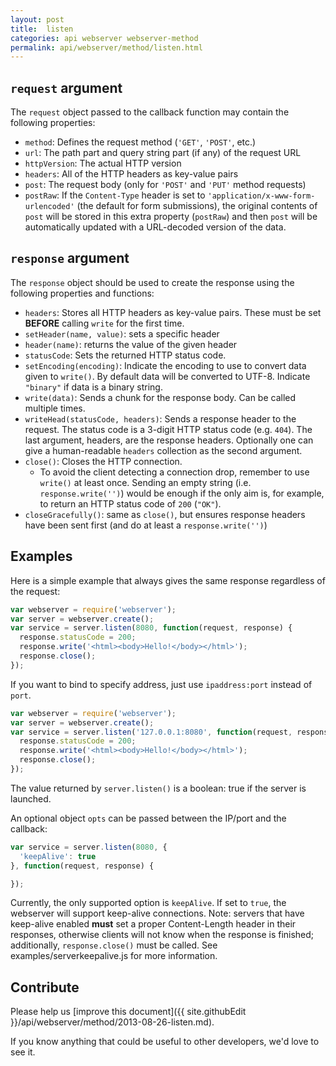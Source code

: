 ```yaml
---
layout: post
title:  listen
categories: api webserver webserver-method
permalink: api/webserver/method/listen.html
---
```


## `request` argument

The `request` object passed to the callback function may contain the following properties:

* `method`: Defines the request method (`'GET'`, `'POST'`, etc.)
* `url`: The path part and query string part (if any) of the request URL
* `httpVersion`: The actual HTTP version
* `headers`: All of the HTTP headers as key-value pairs
* `post`: The request body (only for `'POST'` and `'PUT'` method requests)
* `postRaw`: If the `Content-Type` header is set to `'application/x-www-form-urlencoded'` (the default for form submissions), the original contents of `post` will be stored in this extra property (`postRaw`) and then `post` will be automatically updated with a URL-decoded version of the data.

## `response` argument

The `response` object should be used to create the response using the following properties and functions:

* `headers`: Stores all HTTP headers as key-value pairs. These must be set **BEFORE** calling `write` for the first time.
* `setHeader(name, value)`: sets a specific header
* `header(name)`: returns the value of the given header
* `statusCode`: Sets the returned HTTP status code.
* `setEncoding(encoding)`: Indicate the encoding to use to convert data given to `write()`. By default data will be converted to UTF-8. Indicate `"binary"` if data is a binary string.
* `write(data)`: Sends a chunk for the response body. Can be called multiple times.
* `writeHead(statusCode, headers)`: Sends a response header to the request. The status code is a 3-digit HTTP status code (e.g. `404`). The last argument, headers, are the response headers. Optionally one can give a human-readable `headers` collection as the second argument.
* `close()`: Closes the HTTP connection.
  * To avoid the client detecting a connection drop, remember to use `write()` at least once. Sending an empty string (i.e. `response.write('')`) would be enough if the only aim is, for example, to return an HTTP status code of `200` (`"OK"`).
* `closeGracefully()`: same as `close()`, but ensures response headers have been sent first (and do at least a `response.write('')`)

## Examples

Here is a simple example that always gives the same response regardless of the request:

```javascript
var webserver = require('webserver');
var server = webserver.create();
var service = server.listen(8080, function(request, response) {
  response.statusCode = 200;
  response.write('<html><body>Hello!</body></html>');
  response.close();
});
```

If you want to bind to specify address, just use `ipaddress:port` instead of `port`.

```javascript
var webserver = require('webserver');
var server = webserver.create();
var service = server.listen('127.0.0.1:8080', function(request, response) {
  response.statusCode = 200;
  response.write('<html><body>Hello!</body></html>');
  response.close();
});
```

The value returned by `server.listen()` is a boolean: true if the server is launched.

An optional object `opts` can be passed between the IP/port and the callback:

```javascript
var service = server.listen(8080, {
  'keepAlive': true
}, function(request, response) {

});
```

Currently, the only supported option is `keepAlive`. If set to `true`, the webserver will support keep-alive connections. Note: servers that have keep-alive enabled **must** set a proper Content-Length header in their responses, otherwise clients will not know when the response is finished; additionally, `response.close()` must be called. See examples/serverkeepalive.js for more information.

## Contribute

Please help us [improve this document]({{ site.githubEdit }}/api/webserver/method/2013-08-26-listen.md).

If you know anything that could be useful to other developers, we'd love to see it.


